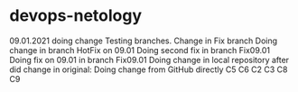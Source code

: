# devops-netology
09.01.2021 doing change
Testing branches. Change in Fix branch
Doing change in branch HotFix on 09.01
Doing second fix in branch Fix09.01
Doing fix on 09.01 in branch Fix09.01
Doing change in local repository after did change in original:
Doing change from GitHub directly
C5
C6
C2
C3
C8
C9

